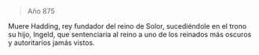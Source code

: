 > Año 875

Muere Hadding, rey fundador del reino de Solor, sucediéndole en el trono su hijo, Ingeld, que sentenciaría al reino a uno de los reinados más oscuros y autoritarios jamás vistos.